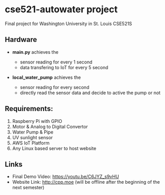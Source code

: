 # cse521-autowater project
Final project for Washington University in St. Louis CSE521S

## Hardware 
* **main.py** achieves the 
  * sensor reading for every 1 second
  * data transfering to IoT for every 5 second

* **local_water_pump** achieves the 
  * sensor reading for every second
  * directly read the sensor data and decide to active the pump or not
 
## Requirements: 
1. Raspberry Pi with GPIO
2. Motor & Analog to Digital Convertor
3. Water Pump & Pipe
4. UV sunlight sensor
5. AWS IoT Platform
6. Any Linux based server to host website


## Links
- Final Demo Video: https://youtu.be/C6JYZ_s9vHU
- Website Link: http://cpp.moe (will be offline after the beginning of the next semester)
